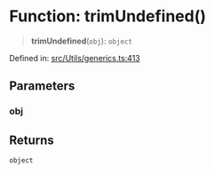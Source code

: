 # Function: trimUndefined()

> **trimUndefined**(`obj`): `object`

Defined in: [src/Utils/generics.ts:413](https://github.com/Fokusdotid/bail/blob/cf6cc85134e12081bc635cea02cc0eee74033a81/src/Utils/generics.ts#L413)

## Parameters

### obj

## Returns

`object`
